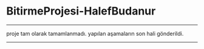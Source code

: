 # BitirmeProjesi-HalefBudanur

***
proje tam olarak tamamlanmadı. yapılan aşamaların son hali gönderildi. 
***

